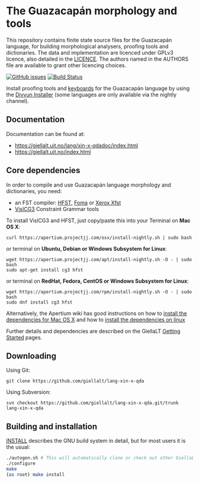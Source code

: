 The Guazacapán morphology and tools
==========================================

This repository contains finite state source files for the Guazacapán language,
for building morphological analysers, proofing tools
and dictionaries. The data and implementation are licenced under GPLv3
licence, also detailed in the
[LICENCE](https://github.com/giellalt/lang-xin-x-qda/blob/develop/LICENCE). The
authors named in the AUTHORS file are available to grant other licencing
choices.

[![GitHub issues](https://img.shields.io/github/issues-raw/giellalt/lang-xin-x-qda)](https://github.com/giellalt/lang-xin-x-qda/issues)
 [![Build Status](https://github.com/giellalt/lang-xin-x-qda/workflows/Build%20Speller%20Archives%20and%20Bundles/badge.svg)](https://github.com/giellalt/lang-xin-x-qda/actions)

Install proofing tools and [keyboards](https://github.com/giellalt/keyboard-xin-x-qda)
for the Guazacapán language by using the [Divvun Installer](http://divvun.no)
(some languages are only available via the nightly channel).

Documentation
-------------

Documentation can be found at:

-   <https://giellalt.uit.no/lang/xin-x-qdadoc/index.html>
-   <https://giellalt.uit.no/index.html>

Core dependencies
-----------------

In order to compile and use Guazacapán language morphology and
dictionaries, you need:

- an FST compiler: [HFST](https://github.com/hfst/hfst), [Foma](https://github.com/mhulden/foma) or [Xerox Xfst](https://web.stanford.edu/~laurik/fsmbook/home.html)
- [VislCG3](https://visl.sdu.dk/svn/visl/tools/vislcg3/trunk) Constraint Grammar tools

To install VislCG3 and HFST, just copy/paste this into your Terminal on **Mac OS X**:

```
curl https://apertium.projectjj.com/osx/install-nightly.sh | sudo bash
```

or terminal on **Ubuntu, Debian or Windows Subsystem for Linux**:

```
wget https://apertium.projectjj.com/apt/install-nightly.sh -O - | sudo bash
sudo apt-get install cg3 hfst
```

or terminal on **RedHat, Fedora, CentOS or Windows Subsystem for Linux**:

```
wget https://apertium.projectjj.com/rpm/install-nightly.sh -O - | sudo bash
sudo dnf install cg3 hfst
```

Alternatively, the Apertium wiki has good instructions on how to [install the dependencies for Mac
OS X](https://wiki.apertium.org/wiki/Apertium_on_Mac_OS_X) and how to [install
the dependencies on
linux](https://wiki.apertium.org/wiki/Installation_of_grammar_libraries)

Further details and dependencies are described on the GiellaLT [Getting Started](https://giellalt.uit.no/infra/GettingStarted.html) pages.

Downloading
-----------

Using Git:
```
git clone https://github.com/giellalt/lang-xin-x-qda
```

Using Subversion:
```
svn checkout https://github.com/giellalt/lang-xin-x-qda.git/trunk lang-xin-x-qda
```

Building and installation
-------------------------

[INSTALL](https://github.com/giellalt/lang-xin-x-qda/blob/develop/INSTALL)
describes the GNU build system in detail, but for most users it is the usual:

```sh
./autogen.sh # This will automatically clone or check out other GiellaLT dependencies
./configure
make
(as root) make install
```
